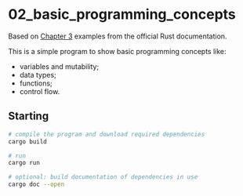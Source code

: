 # 02_basic_programming_concepts

Based on [Chapter 3](https://doc.rust-lang.org/stable/book/ch03-00-common-programming-concepts.html) examples from the official Rust documentation.

This is a simple program to show basic programming concepts like:
  - variables and mutability;
  - data types;
  - functions;
  - control flow.

## Starting

```bash
# compile the program and download required dependencies
cargo build

# run
cargo run

# optional: build documentation of dependencies in use
cargo doc --open
```
